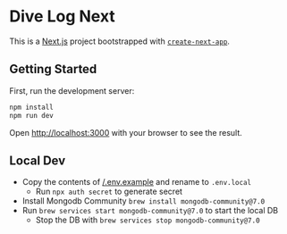 # Dive Log Next

This is a [Next.js](https://nextjs.org/) project bootstrapped with [`create-next-app`](https://github.com/vercel/next.js/tree/canary/packages/create-next-app).

## Getting Started

First, run the development server:

```bash
npm install
npm run dev
```

Open [http://localhost:3000](http://localhost:3000) with your browser to see the result.

## Local Dev

- Copy the contents of [/.env.example](.env.example) and rename to `.env.local`
  - Run `npx auth secret` to generate secret
- Install Mongodb Community `brew install mongodb-community@7.0`
- Run `brew services start mongodb-community@7.0` to start the local DB
  - Stop the DB with `brew services stop mongodb-community@7.0`
